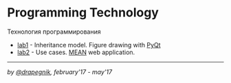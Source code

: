 # Programming Technology
Технология программирования

* [lab1](https://github.com/Drapegnik/bsu/tree/master/technology/lab1) - Inheritance model. Figure drawing with [PyQt](https://riverbankcomputing.com/software/pyqt/intro)
* [lab2](http://drapegnik.github.io/bsu/technology/lab2/) - Use cases. [MEAN](http://mean.io/) web application.

***

*by [@drapegnik](https://github.com/Drapegnik), february'17 - may'17*